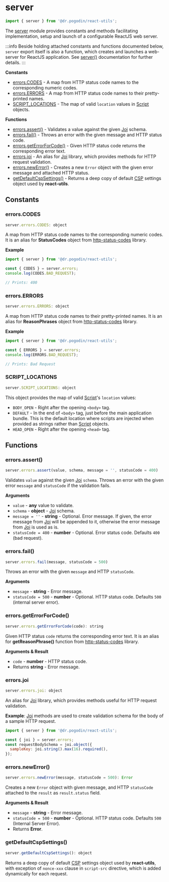 # server
```jsx
import { server } from '@dr.pogodin/react-utils';
```
The [server](/docs/api/utils/server) module provides constants and methods
facilitating implementation, setup and launch of a configurable ReactJS web
server.

:::info
Beside holding attached constants and functions documented below, `server`
export itself is also a function, which creates and launches a web-server for
ReactJS application. See [server()] documentation for further details.
:::

**Constants**
- [errors.CODES](#errorscodes) - A map from HTTP status code names to
  the corresponding numeric codes.
- [errors.ERRORS](#errorserrors) - A map from HTTP status code names to
  their pretty-printed names.
- [SCRIPT_LOCATIONS] - The map of valid `location` values in [Script] objects.

**Functions**
- [errors.assert()](#errorsassert) - Validates a value against the given [Joi]
  schema.
- [errors.fail()](#errorsfail) - Throws an error with the given message and
  HTTP status code.
- [errors.getErrorForCode()](#errorsgeterrorforcode) - Given HTTP status code
  returns the corresponding error text.
- [errors.joi](#errorsjoi) - An alias for [Joi] library, which provides methods
  for HTTP request validation.
- [errors.newError()](#errorsnewerror) - Creates a new `Error` object with
  the given error message and attached HTTP status.
- [getDefaultCspSettings()](#getdefaultcspsettings) - Returns a deep copy of
  default [CSP] settings object used by **react-utils**.

## Constants

### errors.CODES
```jsx
server.errors.CODES: object
```
A map from HTTP status code names to the corresponding numeric codes. It is an
alias for **StatusCodes** object from [http-status-codes] library.

**Example**
```jsx
import { server } from '@dr.pogodin/react-utils';

const { CODES } = server.errors;
console.log(CODES.BAD_REQUEST);

// Prints: 400
```

### errors.ERRORS
```jsx
server.errors.ERRORS: object
```
A map from HTTP status code names to their pretty-printed names. It is an
alias for **ReasonPhrases** object from [http-status-codes] library.

**Example**
```jsx
import { server } from '@dr.pogodin/react-utils';

const { ERRORS } = server.errors;
console.log(ERRORS.BAD_REQUEST);

// Prints: Bad Request
```

### SCRIPT_LOCATIONS
```jsx
server.SCRIPT_LOCATIONS: object
```
This object provides the map of valid [Script]'s `location` values:
- `BODY_OPEN` - Right after the opening `<body>` tag.
- `DEFAULT` - In the end of `<body>` tag, just before the main application
  bundle. This is the default location where scripts are injected when provided
  as strings rather than [Script] objects.
- `HEAD_OPEN` - Right after the opening `<head>` tag.

## Functions

### errors.assert()
```jsx
server.errors.assert(value, schema, message = '', statusCode = 400)
```
Validates `value` against the given [Joi] `schema`. Throws an error with
the given error `message` and `statusCode` if the validation fails.

**Arguments**
- `value` - **any** value to validate.
- `schema` - **object** - [Joi] schema.
- `message = ''` - **string** - Optional. Error message. If given, the error
  message from [Joi] will be appended to it, otherwise the error message
  from [Joi] is used as is.
- `statusCode = 400` - **number** - Optional. Error status code. Defaults `400`
  (bad request).

### errors.fail()
```jsx
server.errors.fail(message, statusCode = 500)
```
Throws an error with the given `message` and HTTP `statusCode`.

**Arguments**
- `message` - **string** - Error message.
- `statusCode = 500` - **number** - Optional. HTTP status code. Defaults `500`
  (internal server error).

### errors.getErrorForCode()
```jsx
server.errors.getErrorForCode(code): string
```
Given HTTP status `code` returns the corresponding error text. It is an alias
for **getReasonPhrase()** function from [http-status-codes] library.

**Arguments & Result**
- `code` - **number** - HTTP status code.
- Returns **string** - Error message.

### errors.joi
```jsx
server.errors.joi: object
```
An alias for [Joi] library, which provides methods useful for HTTP request
validation.

**Example**: [Joi] methods are used to create validation schema for the body of
a sample HTTP request.
```jsx
import { server } from '@dr.pogodin/react-utils';

const { joi } = server.errors;
const requestBodySchema = joi.object({
  sampleKey: joi.string().max(16).required(),
});
```

### errors.newError()
```jsx
server.errors.newError(message, statusCode = 500): Error
```
Creates a new `Error` object with given message, and HTTP `statusCode` attached
to the `result` as `result.status` field.

**Arguments & Result**
- `message` - **string** - Error message.
- `statusCode = 500` - **number** - Optional. HTTP status code. Defaults `500`
  (Internal Server Error).
- Returns **Error**.

### getDefaultCspSettings()
```jsx
server.getDefaultCspSettings(): object
```
Returns a deep copy of default [CSP] settings object used by **react-utils**,
with exception of `nonce-xxx` clause in `script-src` directive, which is added
dynamically for each request.

[CSP]: https://developer.mozilla.org/en-US/docs/Web/HTTP/CSP
[ExpressJS]: https://expressjs.com
[helmet]: https://github.com/helmetjs/helmet
[http-status-codes]: https://www.npmjs.com/package/http-status-codes
[Joi]: https://joi.dev/api/?v=17.4.2
[Script]: #beforerender-script
[server]: /docs/api/utils/server
[SCRIPT_LOCATIONS]: #script_locations
[server()]: /docs/api/functions/server
[Webpack]: https://webpack.js.org
